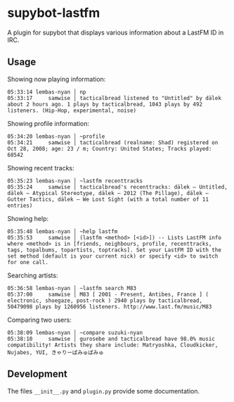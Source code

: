 supybot-lastfm
==============

A plugin for supybot that displays various information about a LastFM ID in IRC.

Usage
-----

Showing now playing information:
```
05:33:14 lembas-nyan │ np
05:33:17     samwise │ tacticalbread listened to "Untitled" by dälek about 2 hours ago. 1 plays by tacticalbread, 1043 plays by 492 listeners. (Hip-Hop, experimental, noise)
```

Showing profile information:
```
05:34:20 lembas-nyan │ ~profile
05:34:21     samwise │ tacticalbread (realname: Shad) registered on Oct 28, 2008; age: 23 / m; Country: United States; Tracks played: 68542
```

Showing recent tracks:
```
05:35:23 lembas-nyan │ ~lastfm recenttracks
05:35:24     samwise │ tacticalbread's recenttracks: dälek – Untitled, dälek – Atypical Stereotype, dälek – 2012 (The Pillage), dälek – Gutter Tactics, dälek – We Lost Sight (with a total number of 11 entries)
```

Showing help:
```
05:35:48 lembas-nyan │ ~help lastfm
05:35:53     samwise │ (lastfm <method> [<id>]) -- Lists LastFM info where <method> is in [friends, neighbours, profile, recenttracks, tags, topalbums, topartists, toptracks]. Set your LastFM ID with the set method (default is your current nick) or specify <id> to switch for one call.
```

Searching artists:
```
05:36:58 lembas-nyan │ ~lastfm search M83
05:37:00     samwise │ M83 [ 2001 - Present, Antibes, France ] ( electronic, shoegaze, post-rock ) 2940 plays by tacticalbread, 50479098 plays by 1260956 listeners. http://www.last.fm/music/M83
```

Comparing two users:
```
05:38:09 lembas-nyan │ ~compare suzuki-nyan
05:38:10     samwise │ gurosebe and tacticalbread have 98.0% music compatibility! Artists they share include: Matryoshka, Cloudkicker, Nujabes, YUI, きゃりーぱみゅぱみゅ
```

Development
-----------

The files `__init__.py` and `plugin.py` provide some documentation.
